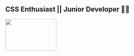## CSS Enthusiast || Junior Developer 👶🏻
<img align="center" src="https://media1.tenor.com/images/d34fa062391dcf1ccce5c5c80420e60e/tenor.gif" width="160" height="100" />
<!--
**alicianunex/alicianunex** is a ✨ _special_ ✨ repository because its `README.md` (this file) appears on your GitHub profile.

